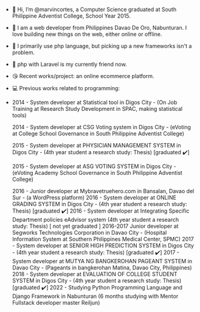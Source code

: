 - 👋 Hi, I’m @marvincortes, a Computer Science graduated at South Philippine Adventist College, School Year 2015.
- 👀 I am  a web developer from Philippines Davao De Oro, Nabunturan. I love building new things on the web, either online or offline.
- 🌱 I primarily use php language, but picking up a new frameworks isn't a problem.
- 💞️ php with Laravel is my currently friend now.
- 😘 Recent works/project: an online ecommerce platform.
- 💻 Previous works related to programming: 
- 
   2014 - System developer at Statistical tool in Digos City  - (On Job Training at Research Study Development in SPAC, making statistical tools)
   
   2014    -    System developer at CSG Voting system in Digos City                   -      (eVoting at College School Governance in South Philippine Adventist College)
   
   2015    -    System developer at PHYSICIAN MANAGEMENT SYSTEM in Digos City         -      (4th year student a research study: Thesis) [graduated ✔️]
   
   2015    -    System developer at ASG VOTING SYSTEM in Digos City                   -      (eVoting Academy School Governance in South Philippine Adventist College)
   
   2016    -    Junior developer at Mybravetruehero.com in Bansalan, Davao del Sur    -      (a WordPress platform)
   2016    -    System developer at ONLINE GRADING SYSTEM in Digos City               -      (4th year student a research study: Thesis) [graduated ✔️]
   2016    -    System developer at Integrating Specific Department policies eAdvisor system (4th year student a research study: Thesis) [ not yet graduated ]
   2016-2017    Junior developer at Segworks Technologies Corporation in Davao City     -    (Hospital Information System at Southern Philippines Medical Center, SPMC)
   2017    -    System developer at SENIOR HIGH PREDICTION SYSTEM in Digos City        -     (4th year student a research study: Thesis) [graduated ✔️]
   2017    -    System developer at MUTYA NG BANGKEROHAN PAGEANT SYSTEM in Davao City  -     (Pageants in bangkerohan Matina, Davao City, Philippines)
   2018    -    System developer at EVALUATION OF COLLEGE STUDENT SYSTEM in Digos City -     (4th year student a research study: Thesis) [graduated ✔️]
   2022    -    Studying Python Programming Language and Django Framework in Nabunturan      (6 months studying with Mentor Fullstack developer master Reiljun)
<!---
marvincortes/marvincortes is a ✨ special ✨ repository because its `README.md` (this file) appears on your GitHub profile.
You can click the Preview link to take a look at your changes.
--->

